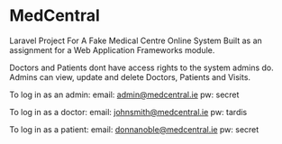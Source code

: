 # MedCentral
Laravel Project For A Fake Medical Centre Online System
Built as an assignment for a Web Application Frameworks module.

Doctors and Patients dont have access rights to the system admins do.
Admins can view, update and delete Doctors, Patients and Visits.

To log in as an admin:
email: admin@medcentral.ie
pw: secret

To log in as a doctor:
email: johnsmith@medcentral.ie
pw: tardis

To log in as a patient:
email: donnanoble@medcentral.ie
pw: secret
